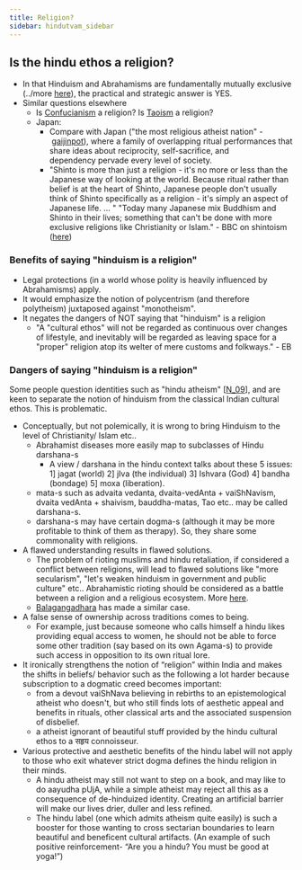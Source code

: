 ```yaml
---
title: Religion?
sidebar: hindutvam_sidebar
---
```



## Is the hindu ethos a religion?

- In that Hinduism and Abrahamisms are fundamentally mutually exclusive (../more [here](../rivals/abe-disease/abe-disease/)), the practical and strategic answer is YES.
- Similar questions elsewhere
    - Is [Confucianism](http://en.wikipedia.org/wiki/Confucianism) a religion? Is [Taoism](http://en.wikipedia.org/wiki/Taoism) a religion?
    - Japan:
        - Compare with Japan ("the most religious atheist nation" - [gaijinpot](http://blog.gaijinpot.com/japan-religious-atheist-country/)), where a family of overlapping ritual performances that share ideas about reciprocity, self-sacrifice, and dependency pervade every level of society.
        - "Shinto is more than just a religion - it's no more or less than the Japanese way of looking at the world. Because ritual rather than belief is at the heart of Shinto, Japanese people don't usually think of Shinto specifically as a religion - it's simply an aspect of Japanese life. ... " "Today many Japanese mix Buddhism and Shinto in their lives; something that can't be done with more exclusive religions like Christianity or Islam." - BBC on shintoism ([here](http://www.bbc.co.uk/religion/religions/shinto/beliefs/religion.shtml))

### Benefits of saying "hinduism is a religion"

- Legal protections (in a world whose polity is heavily influenced by Abrahamisms) apply.
- It would emphasize the notion of polycentrism (and therefore polytheism) juxtaposed against "monotheism".
- It negates the dangers of NOT saying that "hinduism" is a religion
    - "A "cultural ethos" will not be regarded as continuous over changes of lifestyle, and inevitably will be regarded as leaving space for a "proper" religion atop its welter of mere customs and folkways." - EB

### Dangers of saying "hinduism is a religion"

Some people question identities such as "hindu atheism" \[[N_09](http://nirmukta.com/2009/11/28/is-hindu-atheism-valid-a-rationalist-critique-of-the-hindu-identitys-usurpation-of-indian-culture)\], and are keen to separate the notion of hinduism from the classical Indian cultural ethos. This is problematic.

- Conceptually, but not polemically, it is wrong to bring Hinduism to the level of Christianity/ Islam etc..    
    - Abrahamist diseases more easily map to subclasses of Hindu darshana-s
        - A view / darshana in the hindu context talks about these 5 issues: 1\] jagat (world) 2\] jIva (the individual) 3\] Ishvara (God)​ 4\] bandha (bondage) 5\] moxa (liberation).
    - mata-s such as advaita vedanta, dvaita-vedAnta + vaiShNavism, dvaita vedAnta + shaivism, bauddha-matas, Tao etc.. may be called darshana-s.
    - darshana-s may have certain dogma-s (although it may be more profitable to think of them as therapy). So, they share some commonality with religions.
- A flawed understanding results in flawed solutions.
    - The problem of rioting muslims and hindu retaliation, if considered a conflict between religions, will lead to flawed solutions like "more secularism", "let's weaken hinduism in government and public culture" etc.. Abrahamistic rioting should be considered as a battle between a religion and a religious ecosystem. More [here](../../rivals/0-theism/secularism/).
    - [Balagangadhara](http://en.wikipedia.org/wiki/S._N._Balagangadhara) has made a similar case.
- A false sense of ownership across traditions comes to being.
    - For example, just because someone who calls himself a hindu likes providing equal access to women, he should not be able to force some other tradition (say based on its own Agama-s) to provide such access in opposition to its own ritual lore.
- It ironically strengthens the notion of “religion” within India and makes the shifts in beliefs/ behavior such as the following a lot harder because subscription to a dogmatic creed becomes important:
    - from a devout vaiShNava believing in rebirths to an epistemological atheist who doesn't, but who still finds lots of aesthetic appeal and benefits in rituals, other classical arts and the associated suspension of disbelief.
    - a atheist ignorant of beautiful stuff provided by the hindu cultural ethos to a सहृय connoisseur.
- Various protective and aesthetic benefits of the hindu label will not apply to those who exit whatever strict dogma defines the hindu religion in their minds.
    - A hindu atheist may still not want to step on a book, and may like to do aayudha pUjA, while a simple atheist may reject all this as a consequence of de-hinduized identity. Creating an artificial barrier will make our lives drier, duller and less refined.
    - The hindu label (one which admits atheism quite easily) is such a booster for those wanting to cross sectarian boundaries to learn beautiful and beneficent cultural artifacts. (An example of such positive reinforcement- “Are you a hindu? You must be good at yoga!”)